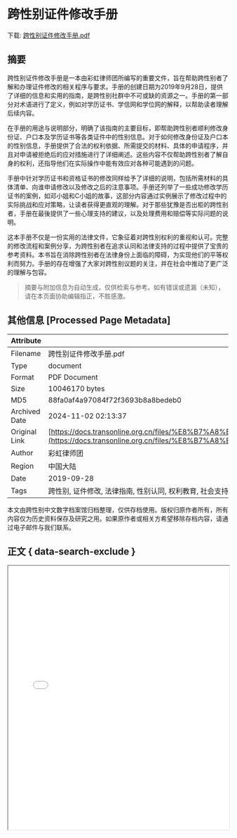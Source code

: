 # 跨性别证件修改手册

<!-- tcd_download_link -->
下载: <a href="../跨性别证件修改手册.pdf" download>跨性别证件修改手册.pdf</a>
<!-- tcd_download_link_end -->

## 摘要

<!-- tcd_abstract -->
跨性别证件修改手册是一本由彩虹律师团所编写的重要文件，旨在帮助跨性别者了解和办理证件修改的相关程序与要求。手册的创建日期为2019年9月28日，提供了详细的信息和实用的指南，是跨性别社群中不可或缺的资源之一。手册的第一部分对术语进行了定义，例如对学历证书、学信网和学位网的解释，以帮助读者理解后续内容。

在手册的用途与说明部分，明确了该指南的主要目标，即帮助跨性别者顺利修改身份证、户口本及学历证书等各类证件中的性别信息。对于如何修改身份证及户口本的性别信息，手册提供了合法的权利依据、所需提交的材料、具体的申请程序，并且对申请被拒绝后的应对措施进行了详细阐述。这些内容不仅帮助跨性别者了解自身的权利，还指导他们在实际操作中能有效应对各种可能遇到的问题。

手册中针对学历证书和资格证书的修改同样给予了详细的说明，包括所需材料的具体清单、向谁申请修改以及修改之后的注意事项。手册还列举了一些成功修改学历证书的案例，如邓小姐和C小姐的故事，这部分内容通过实例展示了修改过程中的实际挑战和应对策略，让读者获得更直观的理解。对于那些犹豫是否出柜的跨性别者，手册在最後提供了一些心理支持的建议，以及处理费用和赔偿等实际问题的说明。

这本手册不仅是一份实用的法律文件，它象征着对跨性别权利的重视和认可。完整的修改流程和案例分享，为跨性别者在追求认同和法律支持的过程中提供了宝贵的参考资料。本书旨在消除跨性别者在法律身份上面临的障碍，为实现他们的平等权利而努力。手册的存在增强了大家对跨性别议题的关注，并在社会中推动了更广泛的理解与包容。

<!-- tcd_abstract_end -->

> 摘要与附加信息为自动生成，仅供检索与参考。如有错误或遗漏（未知），请在本页面协助编辑指正，不胜感激。

## 其他信息 [Processed Page Metadata]

| Attribute       | Value                                  |
|-----------------|----------------------------------------|
| Filename        | 跨性别证件修改手册.pdf                             |
| Type            | document                                 |
| Format          | PDF Document                               |
| Size            | 10046170 bytes                           |
| MD5             | 88fa0af4a97084f72f3693b8a8bedeb0                                  |
| Archived Date   | 2024-11-02 02:13:37                             |
| Original Link   | [https://docs.transonline.org.cn/files/%E8%B7%A8%E6%80%A7%E5%88%AB%E8%AF%81%E4%BB%B6%E4%BF%AE%E6%94%B9%E6%89%8B%E5%86%8C.pdf](https://docs.transonline.org.cn/files/%E8%B7%A8%E6%80%A7%E5%88%AB%E8%AF%81%E4%BB%B6%E4%BF%AE%E6%94%B9%E6%89%8B%E5%86%8C.pdf)                         |
| Author          | 彩虹律师团                               |
| Region          | 中国大陆                               |
| Date            | 2019-09-28                                 |
| Tags            | 跨性别, 证件修改, 法律指南, 性别认同, 权利教育, 社会支持                                 |

本文由跨性别中文数字档案馆归档整理，仅供存档使用。版权归原作者所有，所有内容仅为历史资料保存及研究之用。如果原作者或相关方希望移除存档内容，请通过电子邮件与我们联系。

## 正文 { data-search-exclude }

<!-- tcd_main_text -->
<iframe src="../跨性别证件修改手册.pdf" width="100%" height="600px">
    <p>无法显示PDF，请下载查看。</p>
</iframe>
<!-- tcd_main_text_end -->


